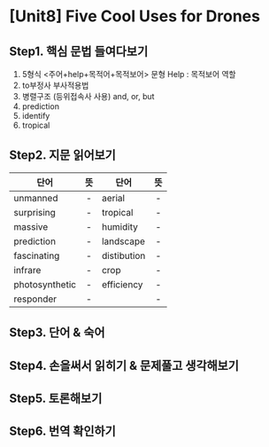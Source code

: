 # [Unit8] Five Cool Uses for Drones

## Step1. 핵심 문법 들여다보기
  1) 5형식 <주어+help+목적어+목적보어> 문형 Help : 목적보어 역할
  2) to부정사 부사적용법
  3) 병렬구조 (등위접속사 사용) and, or, but
  4) prediction
  5) identify
  6) tropical
  
## Step2. 지문 읽어보기
  | 단어 | 뜻 | 단어 | 뜻 |
  |------|:--:|-----|:--:|
  | unmanned |-| aerial |-|
  | surprising |-| tropical |-|
  | massive |-| humidity |-|
  | prediction |-| landscape |-|
  | fascinating |-| distibution |-|
  | infrare |-| crop |-|
  | photosynthetic |-| efficiency |-|
  | responder |-| |-|
 
## Step3. 단어 & 숙어
 
  
## Step4. 손을써서 읽히기 & 문제풀고 생각해보기 
  
  
## Step5. 토론해보기

 
## Step6. 번역 확인하기

